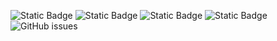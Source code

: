 ![Static Badge](https://img.shields.io/badge/blacklists-60-000000) ![Static Badge](https://img.shields.io/badge/blacklisted-2588398-cc0000) ![Static Badge](https://img.shields.io/badge/whitelisted-2244-00CC00) ![Static Badge](https://img.shields.io/badge/streaming_blacklist-28107-000000) ![GitHub issues](https://img.shields.io/github/issues/fabriziosalmi/blacklists)
